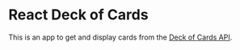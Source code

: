 # React Deck of Cards

This is an app to get and display cards from the [Deck of Cards API](http://deckofcardsapi.com).

